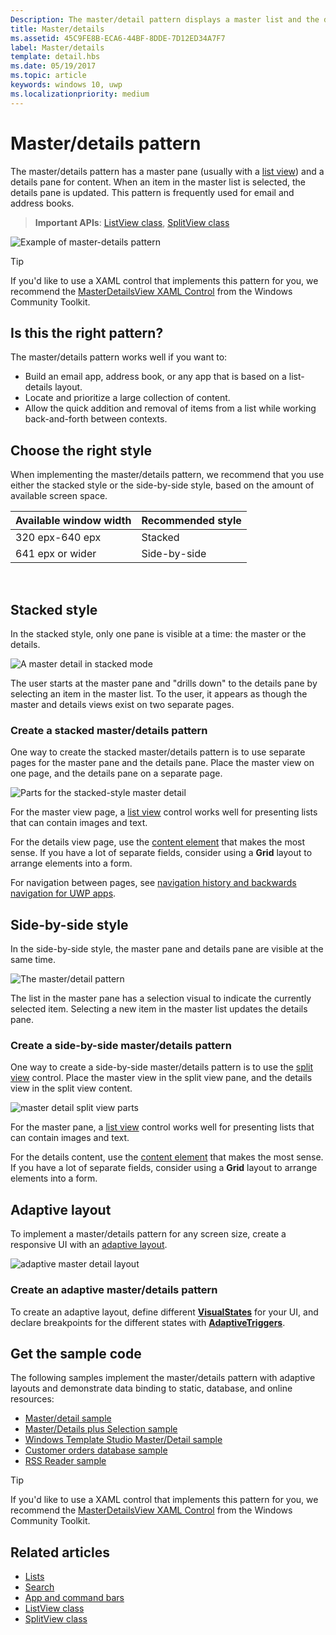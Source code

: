 ```yaml
---
Description: The master/detail pattern displays a master list and the details for the currently selected item. This pattern is frequently used for email and contact lists/address books.
title: Master/details
ms.assetid: 45C9FE8B-ECA6-44BF-8DDE-7D12ED34A7F7
label: Master/details
template: detail.hbs
ms.date: 05/19/2017
ms.topic: article
keywords: windows 10, uwp
ms.localizationpriority: medium
---
```

# Master/details pattern

 

The master/details pattern has a master pane (usually with a [list view](lists.md)) and a details pane for content. When an item in the master list is selected, the details pane is updated. This pattern is frequently used for email and address books.

> **Important APIs**: [ListView class](https://docs.microsoft.com/uwp/api/Windows.UI.Xaml.Controls.ListView), [SplitView class](https://docs.microsoft.com/uwp/api/windows.ui.xaml.controls.splitview)

![Example of master-details pattern](images/HIGSecOne_MasterDetail.png)

> [!TIP]
> If you'd like to use a XAML control that implements this pattern for you, we recommend the [MasterDetailsView XAML Control](/windows/communitytoolkit/controls/masterdetailsview) from the Windows Community Toolkit.

## Is this the right pattern?

The master/details pattern works well if you want to:

-   Build an email app, address book, or any app that is based on a list-details layout.
-   Locate and prioritize a large collection of content.
-   Allow the quick addition and removal of items from a list while working back-and-forth between contexts.

## Choose the right style

When implementing the master/details pattern, we recommend that you use either the stacked style or the side-by-side style, based on the amount of available screen space.

| Available window width | Recommended style |
|------------------------|-------------------|
| 320 epx-640 epx        | Stacked           |
| 641 epx or wider       | Side-by-side      |

 
## Stacked style

In the stacked style, only one pane is visible at a time: the master or the details.

![A master detail in stacked mode](images/patterns-md-stacked.png)

The user starts at the master pane and "drills down" to the details pane by selecting an item in the master list. To the user, it appears as though the master and details views exist on two separate pages.

### Create a stacked master/details pattern

One way to create the stacked master/details pattern is to use separate pages for the master pane and the details pane. Place the master view on one page, and the details pane on a separate page.

![Parts for the stacked-style master detail](images/patterns-md-stacked-parts.png)

For the master view page, a [list view](lists.md) control works well for presenting lists that can contain images and text. 

For the details view page, use the [content element](../layout/layout-panels.md) that makes the most sense. If you have a lot of separate fields, consider using a **Grid** layout to arrange elements into a form.

For navigation between pages, see [navigation history and backwards navigation for UWP apps](../basics/navigation-history-and-backwards-navigation.md).

## Side-by-side style

In the side-by-side style, the master pane and details pane are visible at the same time.

![The master/detail pattern](images/patterns-masterdetail-400x227.png)

The list in the master pane has a selection visual to indicate the currently selected item. Selecting a new item in the master list updates the details pane.

### Create a side-by-side master/details pattern

One way to create a side-by-side master/details pattern is to use the [split view](split-view.md) control. Place the master view in the split view pane, and the details view in the split view content.

![master detail split view parts](images/patterns_md_splitview_parts.png)

For the master pane, a [list view](lists.md) control works well for presenting lists that can contain images and text.

For the details content, use the [content element](../layout/layout-panels.md) that makes the most sense. If you have a lot of separate fields, consider using a **Grid** layout to arrange elements into a form.

## Adaptive layout

To implement a master/details pattern for any screen size, create a responsive UI with an [adaptive layout](../layout/layouts-with-xaml.md).

![adaptive master detail layout](images/patterns_masterdetail.png)

### Create an adaptive master/details pattern
To create an adaptive layout, define different [**VisualStates**](https://docs.microsoft.com/uwp/api/windows.ui.xaml.visualstate) for your UI, and declare breakpoints for the different states with [**AdaptiveTriggers**](https://docs.microsoft.com/uwp/api/Windows.UI.Xaml.AdaptiveTrigger).

## Get the sample code

The following samples implement the master/details pattern with adaptive layouts and demonstrate data binding to static, database, and online resources: 
- [Master/detail sample](https://github.com/Microsoft/Windows-universal-samples/tree/master/Samples/XamlMasterDetail) 
- [Master/Details plus Selection sample](https://github.com/Microsoft/Windows-universal-samples/tree/master/Samples/XamlListView)
- [Windows Template Studio Master/Detail sample](https://github.com/Microsoft/WindowsTemplateStudio/tree/master/templates/Uwp/Pages/MasterDetail)
- [Customer orders database sample](https://github.com/Microsoft/Windows-appsample-customers-orders-database)
- [RSS Reader sample](https://github.com/Microsoft/Windows-appsample-rssreader)

> [!TIP]
> If you'd like to use a XAML control that implements this pattern for you, we recommend the [MasterDetailsView XAML Control](/windows/communitytoolkit/controls/masterdetailsview) from the Windows Community Toolkit.

## Related articles

- [Lists](lists.md)
- [Search](search.md)
- [App and command bars](app-bars.md)
- [ListView class](https://docs.microsoft.com/uwp/api/Windows.UI.Xaml.Controls.ListView)
- [SplitView class](https://docs.microsoft.com/uwp/api/windows.ui.xaml.controls.splitview)
